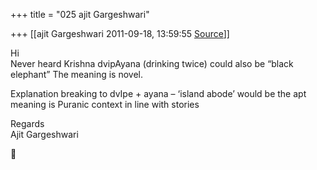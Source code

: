 +++
title = "025 ajit Gargeshwari"

+++
[[ajit Gargeshwari	2011-09-18, 13:59:55 [Source](https://groups.google.com/g/samskrita/c/DnABtLXxkRA)]]



Hi  
Never heard Krishna dvipAyana (drinking twice) could also be “black elephant” The meaning is novel.  
  
Explanation breaking to dvIpe + ayana – ‘island abode’ would be the apt meaning is Puranic context in line with stories  
  
Regards  
Ajit Gargeshwari



